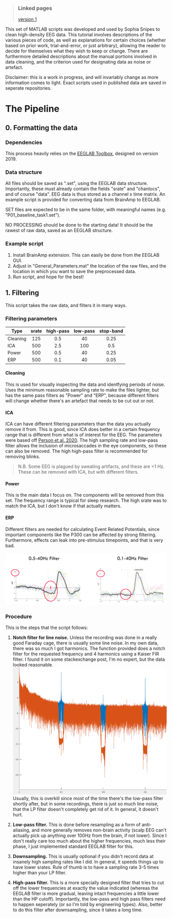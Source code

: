 > ### Linked pages
> [version 1](./ICA.html)


This set of MATLAB scripts was developed and used by Sophia Snipes to clean high-density EEG data. This tutorial involves descriptions of the various pieces of code, as well as explanations for certain choices (whether based on prior work, trial-and-error, or just arbitrary), allowing the reader to decide for themselves what they wish to keep or change. There are furthermore detailed descriptions about the manual portions involved in data cleaning, and the criterion used for designating data as noise or artefact. 

Disclaimer: this is a work in progress, and will invariably change as more information comes to light. Exact scripts used in published data are saved in seperate repositories.

# The Pipeline


## 0. Formatting the data
### Dependencies
This process heavily relies on the [EEGLAB Toolbox](https://sccn.ucsd.edu/eeglab/index.php), designed on version 2019.

### Data structure
All files should be saved as ".set", using the EEGLAB data structure. Importantly, these must already contain the fields "srate" and "chanlocs", and of course "data". EEG data is thus stored as a channel x time matrix. An example script is provided for converting data from BrainAmp to EEGLAB.

SET files are expected to be in the same folder, with meaningful names (e.g. "P01_baseline_task1.set"). 

NO PROCESSING should be done to the starting data! It should be the rawest of raw data, saved as an EEGLAB structure. 

### Example script
1. Install BrainAmp extension. This can easily be done from the EEGLAB GUI.
2. Adjust in "General_Parameters.mat" the location of the raw files, and the location in which you want to save the preprocessed data.
3. Run script, and hope for the best!


## 1. Filtering
This script takes the raw data, and filters it in many ways. 

### Filtering parameters

| Type          |  srate     | high-pass | low-pass | stop-band |
| ------------- |:----------:| :-----:   | :-----:  | :-----:   |
| Cleaning      | 125        | 0.5       | 40       | 0.25      |
| ICA           | 500        | 2.5       | 100      | 0.5       |
| Power         | 500        | 0.5       | 40       | 0.25      |
| ERP           | 500        | 0.1       | 40       | 0.05      |


#### Cleaning
This is used for visually inspecting the data and identfying periods of noise. Uses the minimum reasonable sampling rate to make the files lighter, but has the same pass filters as "Power" and "ERP", because different filters will change whether there's an artefact that needs to be cut out or not. 

#### ICA
ICA can have different filtering parameters than the data you actually remove it from. This is good, since ICA does better in a certain frequency range that is different from what is of interest for the EEG.
The parameters were based off [Person et al. 2020](). The high sampling rate and low-pass filter allows the inclusion of microsaccades in the eye components, so these can also be removed. The high high-pass filter is recommended for removing blinks.

> N.B. Some EEG is plagued by sweating artifacts, and these are <1 Hz. These can be removed with ICA, but with different filters.


#### Power
This is the main data I focus on. The components will be removed from this set. The frequency range is typical for sleep research. The high srate was to match the ICA, but I don't know if that actually matters. 


#### ERP
Different filters are needed for calculating Event Related Potentials, since important components like the P300 can be affected by strong filtering. Furthermore, effects can leak into pre-stimulus timepoints, and that is very bad.

![](./images/ERP_filtering.PNG)


### Procedure
This is the steps that the script follows:

1. **Notch filter for line noise.** Unless the recording was done in a really good Faraday cage, there is usually some line noise. In my own data, there was so much I got harmonics. The function provided does a notch filter for the requested frequency and 4 harmonics using a Kaiser FIR filter. I found it on some stackexchange post, I'm no expert, but the data looked reasonable. 
![](./images/NotchHarmonics.PNG)
Usually, this is overkill since most of the time there's the low-pass filter shortly after, but in some recordings, there is just so much line noise, that the LP filter doesn't completely get rid of it. In general, it doesn't hurt.

2. **Low-pass filter.** This is done before resampling as a form of anti-aliasing, and more generally removes non-brain activity (scalp EEG can't actually pick up anything over 100Hz from the brain, if not lower). Since I don't really care too much about the higher frequencies, much less their phase, I just implemented standard EEGLAB filter for this.

3. **Downsampling.** This is usually optional if you didn't record data at insanely high sampling rates like I did. In general, it speeds things up to have lower srates. Rule of thumb is to have a sampling rate 3-5 times higher than your LP filter.

4. **High-pass filter.** This is a more specially designed filter that tries to cut off the lower frequencies at exactly the value indicated (whereas the EEGLAB filter is more gradual, leaving intact frequencies a little lower than the HP cutoff). Importantly, the low-pass and high pass filters need to happen seperately (or so I'm told by engineering types). Also, better to do this filter after downsampling, since it takes a long time. 
